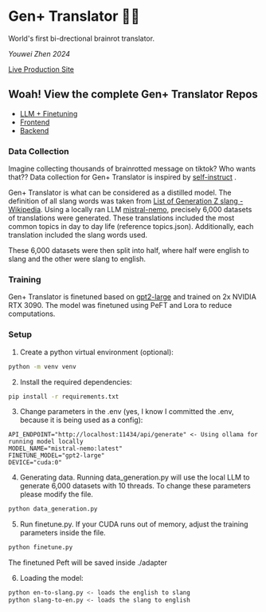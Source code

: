 # Gen+ Translator 🧠🚽
World's first bi-drectional brainrot translator.

<i>Youwei Zhen 2024</i>

[Live Production Site](https://genplus.youweizhen.com/)

## Woah! View the complete Gen+ Translator Repos
- [LLM + Finetuning](https://github.com/AntoDono/GenPlus-Translator)
- [Frontend](https://github.com/AntoDono/GenPlus-Translator-Frontend)
- [Backend](https://github.com/AntoDono/GenPlus-Translator-Backend)

### Data Collection

Imagine collecting thousands of brainrotted message on tiktok? Who wants that?? Data collection for Gen+ Translator is inspired by [self-instruct](https://arxiv.org/abs/2212.10560) .

Gen+ Translator is what can be considered as a distilled model. The definition of all slang words was taken from [List of Generation Z slang - Wikipedia](https://en.wikipedia.org/wiki/List_of_Generation_Z_slang). Using a locally ran LLM [mistral-nemo](https://huggingface.co/mistralai/Mistral-Nemo-Instruct-2407), precisely 6,000 datasets of translations were generated. These translations included the most common topics in day to day life (reference topics.json). Additionally, each translation included the slang words used.

These 6,000 datasets were then split into half, where half were english to slang and the other were slang to english.

### Training
Gen+ Translator is finetuned based on [gpt2-large](https://huggingface.co/openai-community/gpt2-large) and trained on 2x NVIDIA RTX 3090. The model was finetuned using PeFT and Lora to reduce computations.

### Setup
1. Create a python virtual environment (optional):
```bash
python -m venv venv
```
2. Install the required dependencies: 
```bash
pip install -r requirements.txt
```
3. Change parameters in the .env (yes, I know I committed the .env, because it is being used as a config):
```.env
API_ENDPOINT="http://localhost:11434/api/generate" <- Using ollama for running model locally
MODEL_NAME="mistral-nemo:latest"
FINETUNE_MODEL="gpt2-large"
DEVICE="cuda:0"
```
4. Generating data. Running data_generation.py will use the local LLM to generate 6,000 datasets with 10 threads. To change these parameters please modify the file.
```bash
python data_generation.py
```
5. Run finetune.py. If your CUDA runs out of memory, adjust the training parameters inside the file.
```bash
python finetune.py
```
The finetuned Peft will be saved inside ./adapter

6. Loading the model:
```bash
python en-to-slang.py <- loads the english to slang
python slang-to-en.py <- loads the slang to english
```
